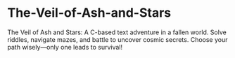 # The-Veil-of-Ash-and-Stars
The Veil of Ash and Stars: A C-based text adventure in a fallen world. Solve riddles, navigate mazes, and battle to uncover cosmic secrets. Choose your path wisely—only one leads to survival!
